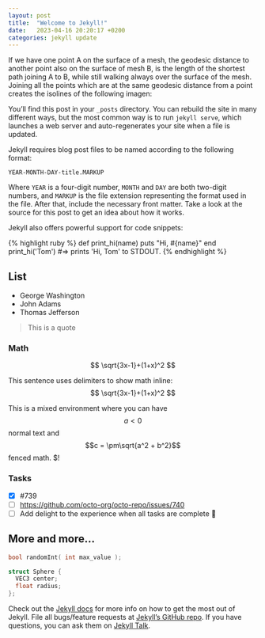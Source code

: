 ```yaml
---
layout: post
title:  "Welcome to Jekyll!"
date:   2023-04-16 20:20:17 +0200
categories: jekyll update
---
```


If we have one point A on the surface of a mesh, the geodesic distance to another point also on the surface of mesh B, is the length of the shortest path joining A to B, while still walking always over the surface of the mesh. Joining all the points which are at the same geodesic distance from a point creates the isolines of the following imagen:

You’ll find this post in your `_posts` directory. You can rebuild the site in many different ways, but the most common way is to run `jekyll serve`, which launches a web server and auto-regenerates your site when a file is updated.

Jekyll requires blog post files to be named according to the following format:

`YEAR-MONTH-DAY-title.MARKUP`

Where `YEAR` is a four-digit number, `MONTH` and `DAY` are both two-digit numbers, and `MARKUP` is the file extension representing the format used in the file. After that, include the necessary front matter. Take a look at the source for this post to get an idea about how it works.

Jekyll also offers powerful support for code snippets:

{% highlight ruby %}
def print_hi(name)
  puts "Hi, #{name}"
end
print_hi('Tom')
#=> prints 'Hi, Tom' to STDOUT.
{% endhighlight %}

## List

- George Washington
- John Adams
- Thomas Jefferson

> This is a quote

### Math

$$ \sqrt{3x-1}+(1+x)^2 $$

This sentence uses delimiters to show math inline:  $$ \sqrt{3x-1}+(1+x)^2 $$

This is a mixed environment where you can have $$a<0$$ normal text and $$c = \pm\sqrt{a^2 + b^2}$$ fenced math. \$!

### Tasks

- [x] #739
- [ ] https://github.com/octo-org/octo-repo/issues/740
- [ ] Add delight to the experience when all tasks are complete :tada:

## More and more...

```cpp
bool randomInt( int max_value );

struct Sphere {
  VEC3 center;
  float radius;
};

```

Check out the [Jekyll docs][jekyll-docs] for more info on how to get the most out of Jekyll. File all bugs/feature requests at [Jekyll’s GitHub repo][jekyll-gh]. If you have questions, you can ask them on [Jekyll Talk][jekyll-talk].

[jekyll-docs]: https://jekyllrb.com/docs/home
[jekyll-gh]:   https://github.com/jekyll/jekyll
[jekyll-talk]: https://talk.jekyllrb.com/
